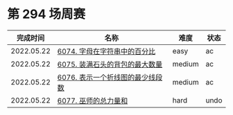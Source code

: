 # 第 294 场周赛

**完成时间**|**名称**|**难度**|**状态**
------------|--------|--------|--------
2022.05.22|[6074. 字母在字符串中的百分比](./6074.%20字母在字符串中的百分比)|easy|ac
2022.05.22|[6075. 装满石头的背包的最大数量](./6075.%20装满石头的背包的最大数量)|medium|ac
2022.05.22|[6076. 表示一个折线图的最少线段数](./6076.%20表示一个折线图的最少线段数)|medium|ac
2022.05.22|[6077. 巫师的总力量和](./6077.%20巫师的总力量和)|hard|undo

